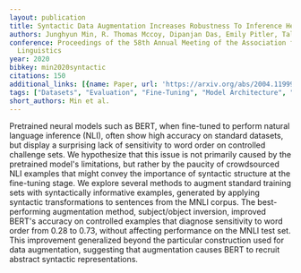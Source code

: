 ```yaml
---
layout: publication
title: Syntactic Data Augmentation Increases Robustness To Inference Heuristics
authors: Junghyun Min, R. Thomas Mccoy, Dipanjan Das, Emily Pitler, Tal Linzen
conference: Proceedings of the 58th Annual Meeting of the Association for Computational
  Linguistics
year: 2020
bibkey: min2020syntactic
citations: 150
additional_links: [{name: Paper, url: 'https://arxiv.org/abs/2004.11999'}]
tags: ["Datasets", "Evaluation", "Fine-Tuning", "Model Architecture", "Security", "Training Techniques"]
short_authors: Min et al.
---
```

Pretrained neural models such as BERT, when fine-tuned to perform natural
language inference (NLI), often show high accuracy on standard datasets, but
display a surprising lack of sensitivity to word order on controlled challenge
sets. We hypothesize that this issue is not primarily caused by the pretrained
model's limitations, but rather by the paucity of crowdsourced NLI examples
that might convey the importance of syntactic structure at the fine-tuning
stage. We explore several methods to augment standard training sets with
syntactically informative examples, generated by applying syntactic
transformations to sentences from the MNLI corpus. The best-performing
augmentation method, subject/object inversion, improved BERT's accuracy on
controlled examples that diagnose sensitivity to word order from 0.28 to 0.73,
without affecting performance on the MNLI test set. This improvement
generalized beyond the particular construction used for data augmentation,
suggesting that augmentation causes BERT to recruit abstract syntactic
representations.